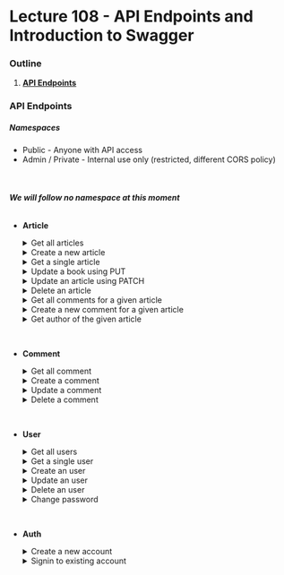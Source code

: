 # Lecture 108 - API Endpoints and Introduction to Swagger

### Outline

1. [<b>API Endpoints</b>](#1)

<a id="1"></a>

### API Endpoints

##### Namespaces

- Public - Anyone with API access
- Admin / Private - Internal use only (restricted, different CORS policy)

<br>

###### <strong><i>We will follow no namespace at this moment</i></strong>

- <b>Article</b>

  <details>
  <summary>Get all articles</summary>

  Method: GET<br>
  Access: Public<br>
  Path: <code>/articles?query=params</code><br>
  Query:

  - page (default 1) - current page number
  - limit (default 10) - the number of objects should be returned
  - sortType (default desc) - the type of sort, it could be either asc or desc
  - sortBy (default updatedAt) - the property that will used to sort. It could be either updatedAt or title.
  - search - the search term to filter articles based on the titles.

  <br>

  Response:

  - 200
    - article data
      - id
      - title
      - cover
      - author
        - id
        - name
      - timestamp
    - pagination
      - page
      - limit
      - nextPage
      - prevPage
      - totalPage
      - totalArticle
    - links
      - self
      - nextPage
      - prevPage
      - comments
      - author
  - 400
    - message
  - 500

    - message
    </details>

    <details>
    <summary>Create a new article</summary>

    Method: POST<br>
    Access: Private<br>
    Path:<code>/articles</code><br>
    Request Body:

    - article data
      - title
      - body
      - cover (optional)
      - status (default draft)

    <br>

    Response:

    - 201

      - message
      - article
      - links
        - self
        - comments
        - author

    - 400

      - message
      - data (Array of error messages)

        - field
        - message

    - 401
      - message

    </details>

    <details>
    <summary>Get a single article</summary>

    Method: GET<br>
    Access: Public<br>
    Path: <code>/articles/:id?query=params</code><br>
    Query:

    - expand (default none) - possible values (author, comment)

    <br>

    Response:

    - 201

      - data
        - id
        - title
        - cover
        - body
        - timestamp
        - author (optional)
        - comments (optional)
      - links

    - 404

      - message

    - 400

      - message
      - possible solution

    </details>

    <details>
    <summary>Update a book using PUT</summary>

    Method: PUT<br>
    Access: Private<br>
    Path: <code>/articles/:id</code><br>
    Request Body:

    - id (optional)
    - title
    - body
    - cover (optional)
    - status (default draft)

    <br>

    Response:

    - 200 / 201

      - message
      - article data
      - links
        - self

    - 400

      - message
      - data (Array of error message)
        - field
        - message

    - 401
      - message

    </details>

    <details>
    <summary>Update an article using PATCH</summary>

    Method: PATCH<br>
    Access: Private<br>
    Path: <code>/articles/:id</code><br>
    Request Body:

    - title (optional)
    - body (optional)
    - cover (optional)
    - status (default draft) (optional)

    <br>

    Response:

    - 200

      - message
      - article data
      - links
        - self

    - 404

      - message

    - 400

      - message
      - data (Array of error message)
        - field
        - message

    - 401
      - message

    </details>

    <details>
    <summary>Delete an article</summary>

    Method: DELETE<br>
    Access: Private<br>
    Path: <code>/articles/:id</code><br>
    Response:

    - 204
      - message
    - 404
      - message
    - 401
      - message

    </details>

    <details>
    <summary>Get all comments for a given article</summary>

    Method: GET<br>
    Access: Private<br>
    Path: <code>/articles/:id/comments</code><br>
    Query:

    - page (default 1) - current page number
    - limit (default 10) - the number of objects should be returned

    <br>

    Response:

    - 200

      - comments data
      - body
      - timestamp
      - author
        - id
        - name
      - pagination
      - page
      - limit
      - nextPage
      - prevPage
      - totalPage
      - totalBook
      - links
      - self
      - article
      - author
      - nextPage
      - prevPage

    - 404

      - message

    </details>

    <details>
    <summary>Create a new comment for a given article</summary>

    Method: Post<br>
    Access: Private<br>
    Path: <code>/articles/:id/comments</code><br>
    Request Body:

    - body

    <br>

    Response:

    - 201

      - message
      - comments data
        - body
        - timestamp

    - 404

      - message

    - 400
      - message

    </details>

    <details>
    <summary>Get author of the given article </summary>

    Method: GET<br>
    Access: Public<br>
    Path: <code>/articles/:id/author</code><br>
    Response:

    - 200

      - author data
        - name
        - email
      - links
        - self
        - article

    - 404
      - message

    </details>

<br>

- <b>Comment</b>

    <details>
    <summary>Get all comment</summary>

  Method: GET<br>
  Access: Private<br>
  Role: Admin, User<br>
  Description: User can see a list of their comments and admin can see a list of all comments<br>
  Path: <code>/comments?query=params</code><br>
  Query:

  - page (default 1) - current page number
  - limit (default 10) - the number of object should be returned
  - sortType (default desc) - the type of sort, it could be either asc or desc
  - sortBy (default updateAt) - the property that will used to sort. It could be either updatedAt or title.
  - postId - the id of the post

  <br>

  Response:

  - 200

    - comment data
    -

    </details>

    <details>
    <summary>Create a comment</summary>

    </details>

    <details>
    <summary>Update a comment</summary>

    </details>

    <details>
    <summary>Delete a comment</summary>

    </details>

<br>

- <b>User</b>

    <details>
    <summary>Get all users</summary>

    </details>

    <details>
    <summary>Get a single user</summary>

    </details>

    <details>
    <summary>Create an user</summary>

    </details>

    <details>
    <summary>Update an user</summary>

    </details>

    <details>
    <summary>Delete an user</summary>

    </details>

    <details>
    <summary>Change password</summary>

    </details>

<br>

- <b>Auth</b>

    <details>
    <summary>Create a new account</summary>

  Method: POST<br>
  Access: Public<br>
  Description: Create a new account<br>
  Path: <code>/auth/singup</code><br>
  Request Body:

  - user data

    - name
    - email
    - password

    <br>

  Response:

  - 201

    - code
    - message
    - data
      - access_token
    - links
      - self
      - singin

  - 400

    - code
    - error
    - data
      - field
      - message

    </details>

    <details>
    <summary>Signin to existing account</summary>

    Method: POST<br>
    Access: Public<br>
    Description: Singin to existing account<br>
    Path: <code>/auth/singin</code><br>
    Request Body:

    - user data
      - email
      - password

    <br>

    Response:

    - 200

      - code
      - message
      - data
        - access_token
      - links
        - self

    - 400

      - code
      - error
      - data
        - field
        - message

    </details>